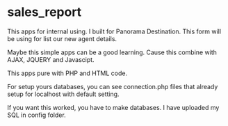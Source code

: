 # sales_report
This apps for internal using. I built for Panorama Destination. This form will be using for list our new agent details.

Maybe this simple apps can be a good learning. Cause this combine with AJAX, JQUERY and Javascipt. 

This apps pure with PHP and HTML code. 

For setup yours databases, you can see connection.php files that already setup for localhost with default setting.

If you want this worked, you have to make databases. I have uploaded my SQL in config folder.
